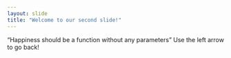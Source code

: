 ```yaml
---
layout: slide
title: "Welcome to our second slide!"
---
```

“Happiness should be a function without any parameters”
Use the left arrow to go back!
